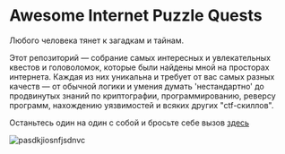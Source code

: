 # Awesome Internet Puzzle Quests

Любого человека тянет к загадкам и тайнам.

Этот репозиторий — собрание самых интересных и увлекательных квестов и головоломок, которые были найдены мной на просторах интернета.
Каждая из них уникальна и требует от вас самых разных качеств — от обычной логики и умения думать 'нестандартно' до продвинутых знаний по криптографии, программированию, реверсу программ, нахождению уязвимостей и всяких других "ctf-скиллов".

Останьтесь один на один с собой и бросьте себе вызов [здесь](https://github.com/DianaNeumann/Awesome-Internet-Puzzle-Quests/wiki) 

![pasdkjiosnfjsdnvc](https://user-images.githubusercontent.com/56086653/96753171-2506d300-13d8-11eb-93d9-a94c51307597.gif)
